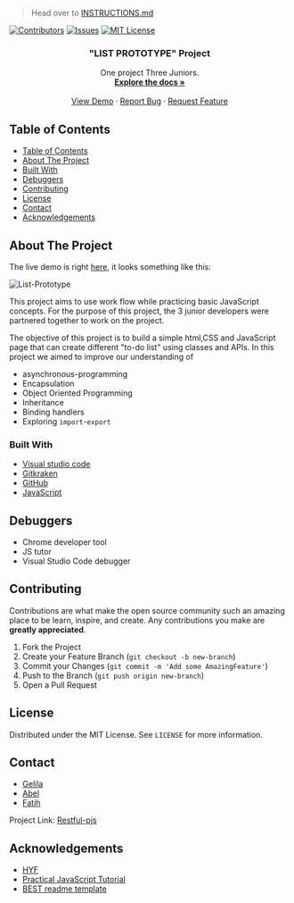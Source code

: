> Head over to [INSTRUCTIONS.md](./INSTRUCTIONS.md)

> <div align='center'>

[![Contributors][contributors-shield]][contributors-url]
[![Issues][issues-shield]][issues-url]
[![MIT License][license-shield]][license-url]

</div>

  <h3 align="center">"LIST PROTOTYPE" Project</h3>

  <p align="center">
    One project Three Juniors.
    <br />
    <a href="https://github.com/gelilaa/project-"><strong>Explore the docs »</strong></a>
    <br />
    <br />
    <a href="https://number000.herokuapp.com/">View Demo</a>
    ·
    <a href="https://github.com/gelilaa/project/issues">Report Bug</a>
    ·
    <a href="https://github.com/gelilaa/project/issues">Request Feature</a>
  </p>
</p>

<!-- TABLE OF CONTENTS -->

## Table of Contents

- [Table of Contents](#table-of-contents)
- [About The Project](#about-the-project)
- [Built With](#built-with)
- [Debuggers](#debuggers)
- [Contributing](#contributing)
- [License](#license)
- [Contact](#contact)
- [Acknowledgements](#acknowledgements)

<!-- ABOUT THE PROJECT -->

## About The Project

The live demo is right [here](https://number000.herokuapp.com/), it looks something like this:

![List-Prototype](public/assets/screenshot.png)

This project aims to use work flow while practicing basic JavaScript concepts. For the purpose of this project, the 3 junior developers were partnered together to work on the project.

The objective of this project is to build a simple html,CSS and JavaScript page that can create different "to-do list" using classes and APIs. In this project we aimed to improve our understanding of

- asynchronous-programming
- Encapsulation
- Object Oriented Programming
- Inheritance
- Binding handlers
- Exploring `import`-`export`

### Built With

- [Visual studio code](https://code.visualstudio.com/)
- [Gitkraken](https://www.gitkraken.com)
- [GitHub](https://github.com)
- [JavaScript](https://www.javascript.com/)

## Debuggers

- Chrome developer tool
- JS tutor
- Visual Studio Code debugger

<!-- CONTRIBUTING -->

## Contributing

Contributions are what make the open source community such an amazing place to be learn, inspire, and create. Any contributions you make are **greatly appreciated**.

1. Fork the Project
2. Create your Feature Branch (`git checkout -b new-branch`)
3. Commit your Changes (`git commit -m 'Add some AmazingFeature'`)
4. Push to the Branch (`git push origin new-branch`)
5. Open a Pull Request

<!-- LICENSE -->

## License

Distributed under the MIT License. See `LICENSE` for more information.

<!-- CONTACT -->

## Contact

- [Gelila](https://github.com/gelilaa)
- [Abel](https://github.com/abelRoland)
- [Fatih](https://github.com/fmkarakus)

Project Link: [Restful-pjs](https://github.com/gelilaa/project)

<!-- ACKNOWLEDGEMENTS -->

## Acknowledgements

- [HYF](https://hackyourfuture.be/)
- [Practical JavaScript Tutorial](https://watchandcode.com/p/practical-javascript)
- [BEST readme template](https://github.com/othneildrew/Best-README-Template/blob/master/README.md)

<!-- MARKDOWN LINKS & IMAGES -->
<!-- https://www.markdownguide.org/basic-syntax/#reference-style-links -->

[contributors-shield]: https://img.shields.io/github/contributors/gelilaa/project.svg?style=flat-square
[contributors-url]: https://github.com/gelilaa/project/graphs/contributors
[forks-shield]: https://img.shields.io/github/forks/gelilaa/project.svg?style=flat-square
[forks-url]: https://github.com/gelilaa/project/network/members
[issues-shield]: https://img.shields.io/github/issues/gelilaa/project.svg?style=flat-square
[issues-url]: https://github.com/gelilaa/project/issues
[license-shield]: https://img.shields.io/github/license/gelilaa/project.svg?style=flat-square
[license-url]: https://github.com/gelilaa/project/blob/master/LICENSE